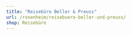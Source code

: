 ```yaml
---
title: "Reisebüro Beller & Preuss"
url: /rosenheim/reisebuero-beller-und-preuss/
shop: Reisebüro
---
```

